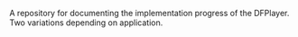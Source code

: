 A repository for documenting the implementation progress of the DFPlayer.
Two variations depending on application.


